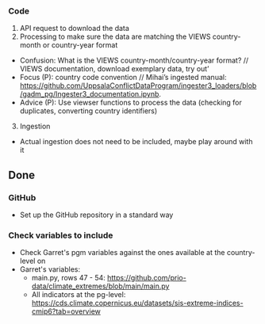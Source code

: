 ### Code
1. API request to download the data
2. Processing to make sure the data are matching the VIEWS country-month or country-year format
  + Confusion: What is the VIEWS country-month/country-year format? // VIEWS documentation, download exemplary data, try out’
  + Focus (P): country code convention // Mihai’s ingested manual: https://github.com/UppsalaConflictDataProgram/ingester3_loaders/blob/gadm_pg/Ingester3_documentation.ipynb.
  + Advice (P): Use viewser functions to process the data (checking for duplicates, converting country identifiers)
3. Ingestion
  + Actual ingestion does not need to be included, maybe play around with it



## Done

### GitHub
+ Set up the GitHub repository in a standard way

### Check variables to include
+ Check Garret's pgm variables against the ones available at the country-level on
+ Garret's variables:
  + main.py, rows 47 - 54: https://github.com/prio-data/climate_extremes/blob/main/main.py
  + All indicators at the pg-level: https://cds.climate.copernicus.eu/datasets/sis-extreme-indices-cmip6?tab=overview
